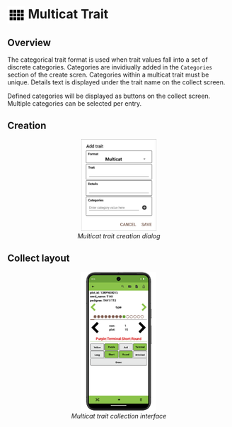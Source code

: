 <img ref="multicat" style="vertical-align: middle;" src="/_static/icons/formats/view-comfy.png" width="40px"> Multicat Trait
===============================================================================

Overview
--------

The categorical trait format is used when trait values fall into a set
of discrete categories. Categories are invidiually added in the
`Categories` section of the create scren. Categories within a multicat
trait must be unique. Details text is displayed under the trait name on
the collect screen.

Defined categories will be displayed as buttons on the collect screen.
Multiple categories can be selected per entry.

Creation
--------

<figure align="center" class="image">
  <img src="/_static/images/traits/formats/create_multicat.png" width="40%"> 
  <figcaption><i>Multicat trait creation dialog</i></figcaption> 
</figure>

Collect layout
--------------

<figure align="center" class="image">
  <img src="/_static/images/traits/formats/collect_multicat_framed.png" width="40%"> 
  <figcaption><i>Multicat trait collection interface</i></figcaption> 
</figure>
